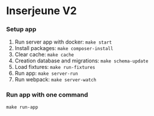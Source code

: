 # Inserjeune V2

### Setup app
1. Run server app with docker: `make start`
2. Install packages: `make composer-install`
3. Clear cache: `make cache`
4. Creation database and migrations: `make schema-update`
5. Load fixtures: `make run-fixtures`
6. Run app: `make server-run`
7. Run webpack: `make server-watch`

### Run app with one command
`make run-app`
